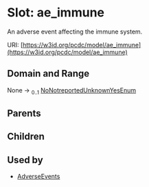 
# Slot: ae_immune


An adverse event affecting the immune system.

URI: [https://w3id.org/pcdc/model/ae_immune](https://w3id.org/pcdc/model/ae_immune)


## Domain and Range

None &#8594;  <sub>0..1</sub> [NoNotreportedUnknownYesEnum](NoNotreportedUnknownYesEnum.md)

## Parents


## Children


## Used by

 * [AdverseEvents](AdverseEvents.md)
